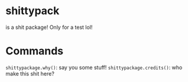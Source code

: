 # shittypack
is a shit package!
Only for a test lol!

# Commands
`shittypackage.why()`: say you some stuff!
`shittypackage.credits()`: who make this shit here?
